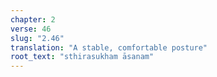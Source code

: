 ```yaml
---
chapter: 2
verse: 46
slug: "2.46"
translation: "A stable, comfortable posture"
root_text: "sthirasukham āsanam"
---
```


